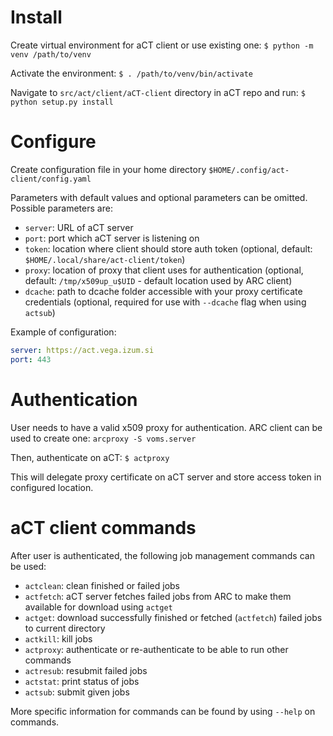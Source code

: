 # Install
Create virtual environment for aCT client or use existing one:
`$ python -m venv /path/to/venv`

Activate the environment:
`$ . /path/to/venv/bin/activate`

Navigate to `src/act/client/aCT-client` directory in aCT repo and run:
`$ python setup.py install`

# Configure
Create configuration file in your home directory `$HOME/.config/act-client/config.yaml`

Parameters with default values and optional parameters can be omitted. Possible parameters are:
- `server`: URL of aCT server
- `port`: port which aCT server is listening on
- `token`: location where client should store auth token
  (optional, default: `$HOME/.local/share/act-client/token`)
- `proxy`: location of proxy that client uses for authentication
  (optional, default: `/tmp/x509up_u$UID` - default location used by ARC client)
- `dcache`: path to dcache folder accessible with your proxy certificate credentials
  (optional, required for use with `--dcache` flag when using `actsub`)

Example of configuration:
``` yaml
server: https://act.vega.izum.si
port: 443
```

# Authentication
User needs to have a valid x509 proxy for authentication.
ARC client can be used to create one:
`arcproxy -S voms.server`

Then, authenticate on aCT:
`$ actproxy`

This will delegate proxy certificate on aCT server and store access
token in configured location.

# aCT client commands
After user is authenticated, the following job management commands can be used:
- `actclean`: clean finished or failed jobs
- `actfetch`: aCT server fetches failed jobs from ARC to make them available
  for download using `actget`
- `actget`: download successfully finished or fetched (`actfetch`) failed jobs
  to current directory
- `actkill`: kill jobs
- `actproxy`: authenticate or re-authenticate to be able to run other commands
- `actresub`: resubmit failed jobs
- `actstat`: print status of jobs
- `actsub`: submit given jobs

More specific information for commands can be found by using `--help` on commands.
